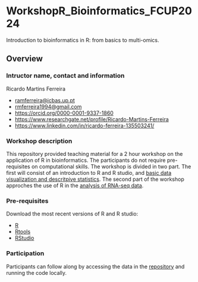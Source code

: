# WorkshopR_Bioinformatics_FCUP2024
Introduction to bioinformatics in R: from basics to multi-omics.

## Overview

### Intructor name, contact and information
Ricardo Martins Ferreira
- ramferreira@icbas.up.pt
- rmferreira1994@gmail.com
- https://orcid.org/0000-0001-9337-1860
- https://www.researchgate.net/profile/Ricardo-Martins-Ferreira 
- https://www.linkedin.com/in/ricardo-ferreira-135503241/

### Workshop description
This repository provided teaching material for a 2 hour workshop on the application of R in bioinformatics. The participants do not require pre-requisites on computational skills. The workshop is divided in two part. The first will consist of an introduction to R and R studio, and [basic data visualization and descritpive statistics](https://github.com/RicardoMartins-Ferreira/WorkshopR_Bioinformatics_FCUP2024/blob/main/Part%201%20-%20Data%20visualization%20and%20descriptive%20statistics.html). The second part of the workshop approches the use of R in the [analysis of RNA-seq data](https://github.com/RicardoMartins-Ferreira/WorkshopR_Bioinformatics_FCUP2024/blob/main/Part%202%20-%20RNA-seq%20analysis%20with%20DESeq2.html). 

### Pre-requisites 
Download the most recent versions of R and R studio:
- [R](https://cran.r-project.org/bin/windows/base/)
- [Rtools](https://cran.r-project.org/bin/windows/Rtools/rtools42/rtools.html)
- [RStudio](https://posit.co/download/rstudio-desktop/#download)

### Participation
Participants can follow along by accessing the data in the [repository](https://github.com/RicardoMartins-Ferreira/WorkshopR_Bioinformatics_FCUP2024) and running the code locally.


